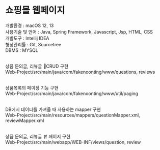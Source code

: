 # 쇼핑몰 웹페이지

개발환경 : macOS 12, 13<br/>
사용기술 및 언어 : Java, Spring Framework, Javascript, Jsp, HTML, CSS<br/>
개발도구 : Intellij IDEA<br/>
형상관리툴 : Git, Sourcetree<br/>
DBMS : MYSQL<br/><br/>


상품 문의글, 리뷰글 CRUD 구현<br/>
Web-Project/src/main/java/com/fakenoonting/www/questions, reviews<br/><br/>


상품목록의 페이징 기능 구현<br/>
Web-Project/src/main/java/com/fakenoonting/www/util/paging<br/><br/>


DB에서 데이터를 가져올 때 사용하는 mapper 구현<br/>
Web-Project/src/main/resources/mappers/questionMapper.xml, reviewMapper.xml<br/><br/>


상품 문의글, 리뷰글 뷰 페이지 구현<br/>
Web-Project/src/main/webapp/WEB-INF/views/question, review<br/><br/>
